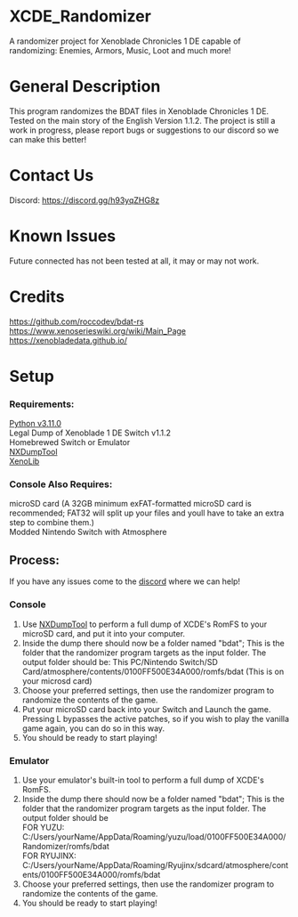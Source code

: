 # XCDE_Randomizer
A randomizer project for Xenoblade Chronicles 1 DE capable of randomizing: Enemies, Armors, Music, Loot and much more!


# General Description
This program randomizes the BDAT files in Xenoblade Chronicles 1 DE. Tested on the main story of the English Version 1.1.2. The project is still a work in progress, please report bugs or suggestions to our discord so we can make this better!

# Contact Us
Discord: https://discord.gg/h93yqZHG8z

# Known Issues
Future connected has not been tested at all, it may or may not work.


# Credits
https://github.com/roccodev/bdat-rs \
https://www.xenoserieswiki.org/wiki/Main_Page \
https://xenobladedata.github.io/

# Setup

### Requirements:
[Python v3.11.0](https://www.python.org/downloads/release/python-3110/)\
Legal Dump of Xenoblade 1 DE Switch v1.1.2\
Homebrewed Switch or Emulator\
[NXDumpTool](https://github.com/DarkMatterCore/nxdumptool)\
[XenoLib](https://github.com/PredatorCZ/XenoLib/)

### Console Also Requires:
microSD card (A 32GB minimum exFAT-formatted microSD card is recommended; FAT32 will split up your files and youll have to take an extra step to combine them.)\
Modded Nintendo Switch with Atmosphere


## Process:
If you have any issues come to the [discord](https://discord.gg/h93yqZHG8z) where we can help!

### Console
1. Use [NXDumpTool](https://github.com/DarkMatterCore/nxdumptool) to perform a full dump of XCDE's RomFS to your microSD card, and put it into your computer.
2. Inside the dump there should now be a folder named "bdat"; This is the folder that the randomizer program targets as the input folder. The output folder should be: This PC/Nintendo Switch/SD Card/atmosphere/contents/0100FF500E34A000/romfs/bdat (This is on your microsd card)
3. Choose your preferred settings, then use the randomizer program to randomize the contents of the game.
4. Put your microSD card back into your Switch and Launch the game. Pressing L bypasses the active patches, so if you wish to play the vanilla game again, you can do so in this way.
5. You should be ready to start playing!


### Emulator
1. Use your emulator's built-in tool to perform a full dump of XCDE's RomFS.
2. Inside the dump there should now be a folder named "bdat"; This is the folder that the randomizer program targets as the input folder. The output folder should be\
FOR YUZU: C:/Users/yourName/AppData/Roaming/yuzu/load/0100FF500E34A000/Randomizer/romfs/bdat\
FOR RYUJINX: C:/Users/yourName/AppData/Roaming/Ryujinx/sdcard/atmosphere/contents/0100FF500E34A000/romfs/bdat
3. Choose your preferred settings, then use the randomizer program to randomize the contents of the game.
4. You should be ready to start playing!



